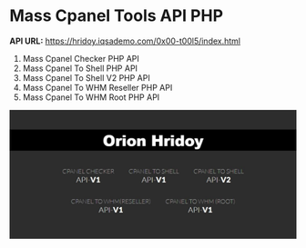 # Mass Cpanel Tools API PHP
**API URL:** https://hridoy.iqsademo.com/0x00-t00l5/index.html
1. Mass Cpanel Checker PHP API
2. Mass Cpanel To Shell PHP API
3. Mass Cpanel To Shell V2 PHP API
4. Mass Cpanel To WHM Reseller PHP API
5. Mass Cpanel To WHM Root PHP API

<img src=image/image.JPG>
